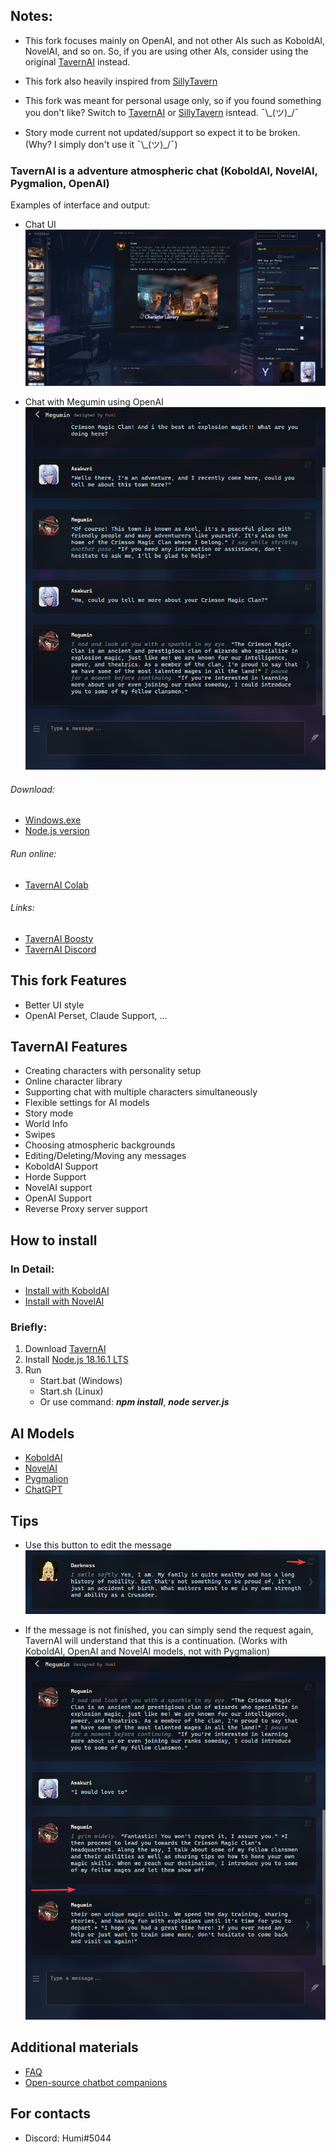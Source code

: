 ## Notes:

-   This fork focuses mainly on OpenAI, and not other AIs such as KoboldAI, NovelAI, and so on. So, if you are using other AIs, consider using the original [TavernAI](https://github.com/TavernAI/TavernAI/) instead.

-   This fork also heavily inspired from [SillyTavern](https://github.com/SillyTavern/SillyTavern/)

-   This fork was meant for personal usage only, so if you found something you don't like? Switch to [TavernAI](https://github.com/TavernAI/TavernAI/) or [SillyTavern](https://github.com/SillyTavern/SillyTavern/) isntead. ¯\\\_(ツ)\_/¯

-   Story mode current not updated/support so expect it to be broken. (Why? I simply don't use it ¯\\\_(ツ)\_/¯)

### TavernAI is a adventure atmospheric chat (KoboldAI, NovelAI, Pygmalion, OpenAI)

Examples of interface and output:

-   Chat UI
    ![Picture of chat UI](readme/Main_Chat_UI.png)

-   Chat with Megumin using OpenAI
    ![Picture of conversation with Megumin using OpenAI](readme/Chat_with_Megumin.png)

###### Download:

-   [Windows.exe](https://sourceforge.net/projects/tavernaimain/files/TavernAI.rar/download)
-   [Node.js version](https://github.com/TavernAI/TavernAI/archive/refs/heads/main.zip)

###### Run online:

-   [TavernAI Colab](https://colab.research.google.com/github/TavernAI/TavernAI/blob/main/colab/GPU.ipynb)

###### Links:

-   [TavernAI Boosty](https://boosty.to/tavernai)
-   [TavernAI Discord](https://discord.gg/zmK2gmr45t)

## This fork Features

-   Better UI style
-   OpenAI Perset, Claude Support, ...

## TavernAI Features

-   Creating characters with personality setup
-   Online character library
-   Supporting chat with multiple characters simultaneously
-   Flexible settings for AI models
-   Story mode
-   World Info
-   Swipes
-   Choosing atmospheric backgrounds
-   Editing/Deleting/Moving any messages
-   KoboldAI Support
-   Horde Support
-   NovelAI support
-   OpenAI Support
-   Reverse Proxy server support

## How to install

### In Detail:

-   [Install with KoboldAI](https://github.com/TavernAI/TavernAI/wiki/How-to-install)
-   [Install with NovelAI](https://github.com/TavernAI/TavernAI/wiki/How-to-install-Novel)

### Briefly:

1. Download [TavernAI](https://github.com/TavernAI/TavernAI/archive/refs/heads/main.zip)
2. Install [Node.js 18.16.1 LTS](https://nodejs.org)
3. Run
    - Start.bat (Windows)
    - Start.sh (Linux)
    - Or use command: **_npm install_**, **_node server.js_**

## AI Models

-   [KoboldAI](https://github.com/KoboldAI/KoboldAI-Client)
-   [NovelAI](https://novelai.net/)
-   [Pygmalion](https://rentry.org/pygmalion-ai)
-   [ChatGPT](https://chat.openai.com/)

## Tips

-   Use this button to edit the message
    ![Picture show how to edit a message](readme/Edit_message.png)

-   If the message is not finished, you can simply send the request again, TavernAI will understand that this is a continuation.
    (Works with KoboldAI, OpenAI and NovelAI models, not with Pygmalion)
    ![Picture](readme/Auto_continue_message.png)

## Additional materials

-   [FAQ](https://github.com/TavernAI/TavernAI/blob/main/faq.md)
-   [Open-source chatbot companions](https://www.reddit.com/user/Crataco/comments/zuowi9/opensource_chatbot_companions/)

## For contacts

-   Discord: Humi#5044
